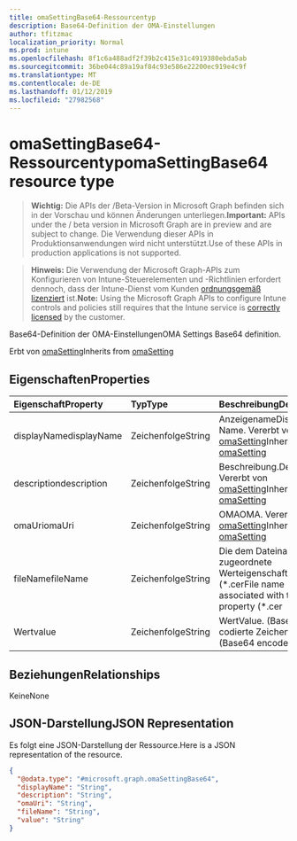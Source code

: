 ```yaml
---
title: omaSettingBase64-Ressourcentyp
description: Base64-Definition der OMA-Einstellungen
author: tfitzmac
localization_priority: Normal
ms.prod: intune
ms.openlocfilehash: 8f1c6a488adf2f39b2c415e31c4919380ebda5ab
ms.sourcegitcommit: 36be044c89a19af84c93e586e22200ec919e4c9f
ms.translationtype: MT
ms.contentlocale: de-DE
ms.lasthandoff: 01/12/2019
ms.locfileid: "27982568"
---
```

# <a name="omasettingbase64-resource-type"></a><span data-ttu-id="5d3e9-103">omaSettingBase64-Ressourcentyp</span><span class="sxs-lookup"><span data-stu-id="5d3e9-103">omaSettingBase64 resource type</span></span>

> <span data-ttu-id="5d3e9-104">**Wichtig:** Die APIs der /Beta-Version in Microsoft Graph befinden sich in der Vorschau und können Änderungen unterliegen.</span><span class="sxs-lookup"><span data-stu-id="5d3e9-104">**Important:** APIs under the / beta version in Microsoft Graph are in preview and are subject to change.</span></span> <span data-ttu-id="5d3e9-105">Die Verwendung dieser APIs in Produktionsanwendungen wird nicht unterstützt.</span><span class="sxs-lookup"><span data-stu-id="5d3e9-105">Use of these APIs in production applications is not supported.</span></span>

> <span data-ttu-id="5d3e9-106">**Hinweis:** Die Verwendung der Microsoft Graph-APIs zum Konfigurieren von Intune-Steuerelementen und -Richtlinien erfordert dennoch, dass der Intune-Dienst vom Kunden [ordnungsgemäß lizenziert](https://go.microsoft.com/fwlink/?linkid=839381) ist.</span><span class="sxs-lookup"><span data-stu-id="5d3e9-106">**Note:** Using the Microsoft Graph APIs to configure Intune controls and policies still requires that the Intune service is [correctly licensed](https://go.microsoft.com/fwlink/?linkid=839381) by the customer.</span></span>

<span data-ttu-id="5d3e9-107">Base64-Definition der OMA-Einstellungen</span><span class="sxs-lookup"><span data-stu-id="5d3e9-107">OMA Settings Base64 definition.</span></span>

<span data-ttu-id="5d3e9-108">Erbt von [omaSetting](../resources/intune-deviceconfig-omasetting.md)</span><span class="sxs-lookup"><span data-stu-id="5d3e9-108">Inherits from [omaSetting](../resources/intune-deviceconfig-omasetting.md)</span></span>

## <a name="properties"></a><span data-ttu-id="5d3e9-109">Eigenschaften</span><span class="sxs-lookup"><span data-stu-id="5d3e9-109">Properties</span></span>
|<span data-ttu-id="5d3e9-110">Eigenschaft</span><span class="sxs-lookup"><span data-stu-id="5d3e9-110">Property</span></span>|<span data-ttu-id="5d3e9-111">Typ</span><span class="sxs-lookup"><span data-stu-id="5d3e9-111">Type</span></span>|<span data-ttu-id="5d3e9-112">Beschreibung</span><span class="sxs-lookup"><span data-stu-id="5d3e9-112">Description</span></span>|
|:---|:---|:---|
|<span data-ttu-id="5d3e9-113">displayName</span><span class="sxs-lookup"><span data-stu-id="5d3e9-113">displayName</span></span>|<span data-ttu-id="5d3e9-114">Zeichenfolge</span><span class="sxs-lookup"><span data-stu-id="5d3e9-114">String</span></span>|<span data-ttu-id="5d3e9-115">Anzeigename</span><span class="sxs-lookup"><span data-stu-id="5d3e9-115">Display Name.</span></span> <span data-ttu-id="5d3e9-116">Vererbt von [omaSetting](../resources/intune-deviceconfig-omasetting.md)</span><span class="sxs-lookup"><span data-stu-id="5d3e9-116">Inherited from [omaSetting](../resources/intune-deviceconfig-omasetting.md)</span></span>|
|<span data-ttu-id="5d3e9-117">description</span><span class="sxs-lookup"><span data-stu-id="5d3e9-117">description</span></span>|<span data-ttu-id="5d3e9-118">Zeichenfolge</span><span class="sxs-lookup"><span data-stu-id="5d3e9-118">String</span></span>|<span data-ttu-id="5d3e9-119">Beschreibung.</span><span class="sxs-lookup"><span data-stu-id="5d3e9-119">Description.</span></span> <span data-ttu-id="5d3e9-120">Vererbt von [omaSetting](../resources/intune-deviceconfig-omasetting.md)</span><span class="sxs-lookup"><span data-stu-id="5d3e9-120">Inherited from [omaSetting](../resources/intune-deviceconfig-omasetting.md)</span></span>|
|<span data-ttu-id="5d3e9-121">omaUri</span><span class="sxs-lookup"><span data-stu-id="5d3e9-121">omaUri</span></span>|<span data-ttu-id="5d3e9-122">Zeichenfolge</span><span class="sxs-lookup"><span data-stu-id="5d3e9-122">String</span></span>|<span data-ttu-id="5d3e9-123">OMA</span><span class="sxs-lookup"><span data-stu-id="5d3e9-123">OMA.</span></span> <span data-ttu-id="5d3e9-124">Vererbt von [omaSetting](../resources/intune-deviceconfig-omasetting.md)</span><span class="sxs-lookup"><span data-stu-id="5d3e9-124">Inherited from [omaSetting](../resources/intune-deviceconfig-omasetting.md)</span></span>|
|<span data-ttu-id="5d3e9-125">fileName</span><span class="sxs-lookup"><span data-stu-id="5d3e9-125">fileName</span></span>|<span data-ttu-id="5d3e9-126">Zeichenfolge</span><span class="sxs-lookup"><span data-stu-id="5d3e9-126">String</span></span>|<span data-ttu-id="5d3e9-127">Die dem Dateinamen zugeordnete Werteigenschaft (\*.cer</span><span class="sxs-lookup"><span data-stu-id="5d3e9-127">File name associated with the Value property (\*.cer</span></span> | <span data-ttu-id="5d3e9-128">.CRT</span><span class="sxs-lookup"><span data-stu-id="5d3e9-128">\*.crt</span></span> | <span data-ttu-id="5d3e9-129">p7b</span><span class="sxs-lookup"><span data-stu-id="5d3e9-129">\*.p7b</span></span> | <span data-ttu-id="5d3e9-130">\* .bin).</span><span class="sxs-lookup"><span data-stu-id="5d3e9-130">\*.bin).</span></span>|
|<span data-ttu-id="5d3e9-131">Wert</span><span class="sxs-lookup"><span data-stu-id="5d3e9-131">value</span></span>|<span data-ttu-id="5d3e9-132">Zeichenfolge</span><span class="sxs-lookup"><span data-stu-id="5d3e9-132">String</span></span>|<span data-ttu-id="5d3e9-133">Wert</span><span class="sxs-lookup"><span data-stu-id="5d3e9-133">Value.</span></span> <span data-ttu-id="5d3e9-134">(Base64-codierte Zeichenfolge)</span><span class="sxs-lookup"><span data-stu-id="5d3e9-134">(Base64 encoded string)</span></span>|

## <a name="relationships"></a><span data-ttu-id="5d3e9-135">Beziehungen</span><span class="sxs-lookup"><span data-stu-id="5d3e9-135">Relationships</span></span>
<span data-ttu-id="5d3e9-136">Keine</span><span class="sxs-lookup"><span data-stu-id="5d3e9-136">None</span></span>
## <a name="json-representation"></a><span data-ttu-id="5d3e9-137">JSON-Darstellung</span><span class="sxs-lookup"><span data-stu-id="5d3e9-137">JSON Representation</span></span>
<span data-ttu-id="5d3e9-138">Es folgt eine JSON-Darstellung der Ressource.</span><span class="sxs-lookup"><span data-stu-id="5d3e9-138">Here is a JSON representation of the resource.</span></span>
<!-- {
  "blockType": "resource",
  "@odata.type": "microsoft.graph.omaSettingBase64"
}
-->
``` json
{
  "@odata.type": "#microsoft.graph.omaSettingBase64",
  "displayName": "String",
  "description": "String",
  "omaUri": "String",
  "fileName": "String",
  "value": "String"
}
```





